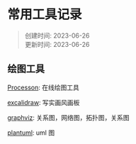 # 常用工具记录
> 创建时间: 2023-06-26  
> 更新时间: 2023-06-26

## 绘图工具

[Processon](https://www.processon.com/): 在线绘图工具

[excalidraw](https://excalidraw.com/): 写实画风画板

[graphviz](https://graphviz.org/gallery/): 关系图，网络图，拓扑图，关系图

[plantuml](https://plantuml.com/zh/): uml 图